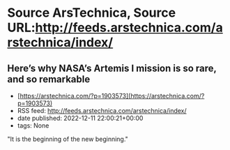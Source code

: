 # Source ArsTechnica, Source URL:http://feeds.arstechnica.com/arstechnica/index/

## Here’s why NASA’s Artemis I mission is so rare, and so remarkable
 - [https://arstechnica.com/?p=1903573](https://arstechnica.com/?p=1903573)
 - RSS feed: http://feeds.arstechnica.com/arstechnica/index/
 - date published: 2022-12-11 22:00:21+00:00
 - tags: None

"It is the beginning of the new beginning."

